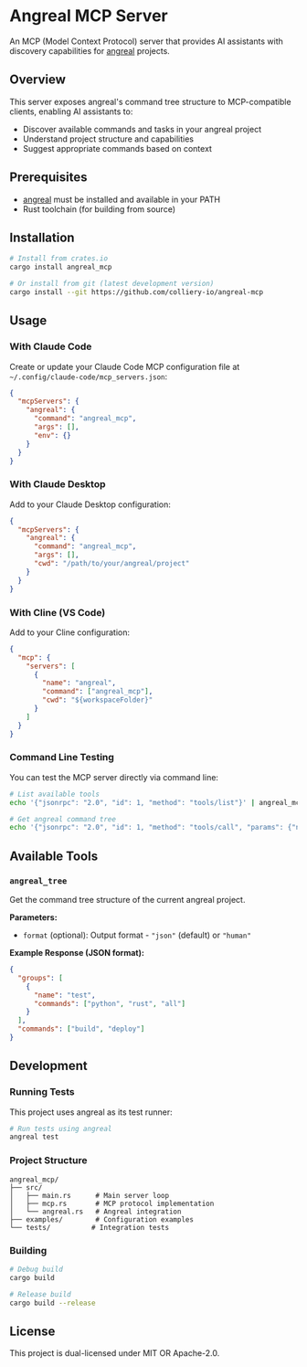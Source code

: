 # Angreal MCP Server

An MCP (Model Context Protocol) server that provides AI assistants with discovery capabilities for [angreal](https://github.com/angreal/angreal) projects.

## Overview

This server exposes angreal's command tree structure to MCP-compatible clients, enabling AI assistants to:
- Discover available commands and tasks in your angreal project
- Understand project structure and capabilities
- Suggest appropriate commands based on context

## Prerequisites

- [angreal](https://github.com/angreal/angreal) must be installed and available in your PATH
- Rust toolchain (for building from source)

## Installation

```bash
# Install from crates.io
cargo install angreal_mcp

# Or install from git (latest development version)
cargo install --git https://github.com/colliery-io/angreal-mcp
```

## Usage

### With Claude Code

Create or update your Claude Code MCP configuration file at `~/.config/claude-code/mcp_servers.json`:

```json
{
  "mcpServers": {
    "angreal": {
      "command": "angreal_mcp",
      "args": [],
      "env": {}
    }
  }
}
```

### With Claude Desktop

Add to your Claude Desktop configuration:

```json
{
  "mcpServers": {
    "angreal": {
      "command": "angreal_mcp",
      "args": [],
      "cwd": "/path/to/your/angreal/project"
    }
  }
}
```

### With Cline (VS Code)

Add to your Cline configuration:

```json
{
  "mcp": {
    "servers": [
      {
        "name": "angreal",
        "command": ["angreal_mcp"],
        "cwd": "${workspaceFolder}"
      }
    ]
  }
}
```

### Command Line Testing

You can test the MCP server directly via command line:

```bash
# List available tools
echo '{"jsonrpc": "2.0", "id": 1, "method": "tools/list"}' | angreal_mcp

# Get angreal command tree
echo '{"jsonrpc": "2.0", "id": 1, "method": "tools/call", "params": {"name": "angreal_tree", "arguments": {"format": "json"}}}' | angreal_mcp
```

## Available Tools

### `angreal_tree`

Get the command tree structure of the current angreal project.

**Parameters:**
- `format` (optional): Output format - `"json"` (default) or `"human"`

**Example Response (JSON format):**
```json
{
  "groups": [
    {
      "name": "test",
      "commands": ["python", "rust", "all"]
    }
  ],
  "commands": ["build", "deploy"]
}
```

## Development

### Running Tests

This project uses angreal as its test runner:

```bash
# Run tests using angreal
angreal test
```

### Project Structure

```
angreal_mcp/
├── src/
│   ├── main.rs      # Main server loop
│   ├── mcp.rs       # MCP protocol implementation
│   └── angreal.rs   # Angreal integration
├── examples/        # Configuration examples
└── tests/          # Integration tests
```

### Building

```bash
# Debug build
cargo build

# Release build
cargo build --release

```

## License

This project is dual-licensed under MIT OR Apache-2.0.